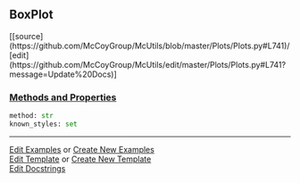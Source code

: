 ## <a id="McUtils.Plots.Plots.BoxPlot">BoxPlot</a> 
<div class="docs-source-link" markdown="1">
[[source](https://github.com/McCoyGroup/McUtils/blob/master/Plots/Plots.py#L741)/[edit](https://github.com/McCoyGroup/McUtils/edit/master/Plots/Plots.py#L741?message=Update%20Docs)]
</div>



<div class="collapsible-section">
 <div class="collapsible-section collapsible-section-header" markdown="1">
 
### <a class="collapse-link" data-toggle="collapse" href="#methods">Methods and Properties</a> <a class="float-right" data-toggle="collapse" href="#methods"><i class="fa fa-chevron-down"></i></a>

 </div>
 <div class="collapsible-section collapsible-section-body collapse" id="methods" markdown="1">

```python
method: str
known_styles: set
```


 </div>
</div>




___

[Edit Examples](https://github.com/McCoyGroup/McUtils/edit/gh-pages/ci/examples/McUtils/Plots/Plots/BoxPlot.md) or 
[Create New Examples](https://github.com/McCoyGroup/McUtils/new/gh-pages/?filename=ci/examples/McUtils/Plots/Plots/BoxPlot.md) <br/>
[Edit Template](https://github.com/McCoyGroup/McUtils/edit/gh-pages/ci/docs/McUtils/Plots/Plots/BoxPlot.md) or 
[Create New Template](https://github.com/McCoyGroup/McUtils/new/gh-pages/?filename=ci/docs/templates/McUtils/Plots/Plots/BoxPlot.md) <br/>
[Edit Docstrings](https://github.com/McCoyGroup/McUtils/edit/master/Plots/Plots.py#L741?message=Update%20Docs)